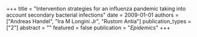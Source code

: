 +++
title = "Intervention strategies for an influenza pandemic taking into account secondary bacterial infections"
date = 2009-01-01
authors = ["Andreas Handel", "Ira M Longini Jr", "Rustom Antia"]
publication_types = ["2"]
abstract = ""
featured = false
publication = "*Epidemics*"
+++

